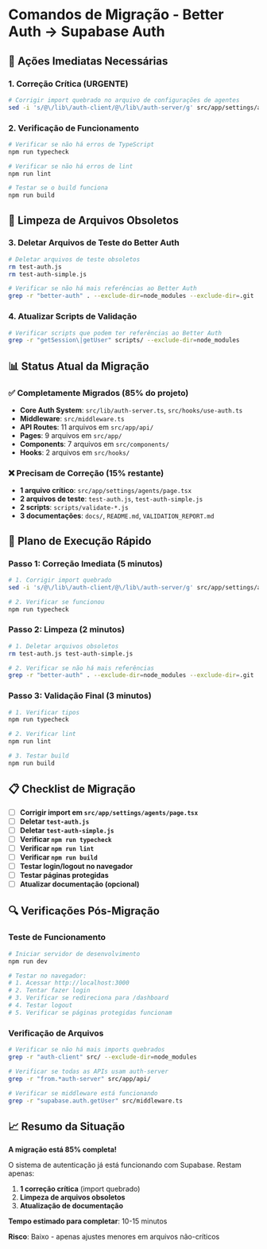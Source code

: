 # Comandos de Migração - Better Auth → Supabase Auth

## 🚨 Ações Imediatas Necessárias

### 1. **Correção Crítica (URGENTE)**

```bash
# Corrigir import quebrado no arquivo de configurações de agentes
sed -i 's/@\/lib\/auth-client/@\/lib\/auth-server/g' src/app/settings/agents/page.tsx
```

### 2. **Verificação de Funcionamento**

```bash
# Verificar se não há erros de TypeScript
npm run typecheck

# Verificar se não há erros de lint
npm run lint

# Testar se o build funciona
npm run build
```

## 🧹 Limpeza de Arquivos Obsoletos

### 3. **Deletar Arquivos de Teste do Better Auth**

```bash
# Deletar arquivos de teste obsoletos
rm test-auth.js
rm test-auth-simple.js

# Verificar se não há mais referências ao Better Auth
grep -r "better-auth" . --exclude-dir=node_modules --exclude-dir=.git
```

### 4. **Atualizar Scripts de Validação**

```bash
# Verificar scripts que podem ter referências ao Better Auth
grep -r "getSession\|getUser" scripts/ --exclude-dir=node_modules
```

## 📊 Status Atual da Migração

### ✅ **Completamente Migrados (85% do projeto)**

- **Core Auth System**: `src/lib/auth-server.ts`, `src/hooks/use-auth.ts`
- **Middleware**: `src/middleware.ts`
- **API Routes**: 11 arquivos em `src/app/api/`
- **Pages**: 9 arquivos em `src/app/`
- **Components**: 7 arquivos em `src/components/`
- **Hooks**: 2 arquivos em `src/hooks/`

### ❌ **Precisam de Correção (15% restante)**

- **1 arquivo crítico**: `src/app/settings/agents/page.tsx`
- **2 arquivos de teste**: `test-auth.js`, `test-auth-simple.js`
- **2 scripts**: `scripts/validate-*.js`
- **3 documentações**: `docs/`, `README.md`, `VALIDATION_REPORT.md`

## 🎯 Plano de Execução Rápido

### **Passo 1: Correção Imediata (5 minutos)**

```bash
# 1. Corrigir import quebrado
sed -i 's/@\/lib\/auth-client/@\/lib\/auth-server/g' src/app/settings/agents/page.tsx

# 2. Verificar se funcionou
npm run typecheck
```

### **Passo 2: Limpeza (2 minutos)**

```bash
# 1. Deletar arquivos obsoletos
rm test-auth.js test-auth-simple.js

# 2. Verificar se não há mais referências
grep -r "better-auth" . --exclude-dir=node_modules --exclude-dir=.git
```

### **Passo 3: Validação Final (3 minutos)**

```bash
# 1. Verificar tipos
npm run typecheck

# 2. Verificar lint
npm run lint

# 3. Testar build
npm run build
```

## 📋 Checklist de Migração

- [ ] **Corrigir import em `src/app/settings/agents/page.tsx`**
- [ ] **Deletar `test-auth.js`**
- [ ] **Deletar `test-auth-simple.js`**
- [ ] **Verificar `npm run typecheck`**
- [ ] **Verificar `npm run lint`**
- [ ] **Verificar `npm run build`**
- [ ] **Testar login/logout no navegador**
- [ ] **Testar páginas protegidas**
- [ ] **Atualizar documentação (opcional)**

## 🔍 Verificações Pós-Migração

### **Teste de Funcionamento**

```bash
# Iniciar servidor de desenvolvimento
npm run dev

# Testar no navegador:
# 1. Acessar http://localhost:3000
# 2. Tentar fazer login
# 3. Verificar se redireciona para /dashboard
# 4. Testar logout
# 5. Verificar se páginas protegidas funcionam
```

### **Verificação de Arquivos**

```bash
# Verificar se não há mais imports quebrados
grep -r "auth-client" src/ --exclude-dir=node_modules

# Verificar se todas as APIs usam auth-server
grep -r "from.*auth-server" src/app/api/

# Verificar se middleware está funcionando
grep -r "supabase.auth.getUser" src/middleware.ts
```

## 📈 Resumo da Situação

**A migração está 85% completa!**

O sistema de autenticação já está funcionando com Supabase. Restam apenas:

1. **1 correção crítica** (import quebrado)
2. **Limpeza de arquivos obsoletos**
3. **Atualização de documentação**

**Tempo estimado para completar**: 10-15 minutos

**Risco**: Baixo - apenas ajustes menores em arquivos não-críticos

